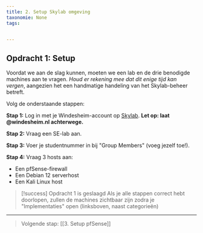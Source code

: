 ```yaml
---
title: 2. Setup Skylab omgeving
taxonomie: None
tags:


---
```

## Opdracht 1: Setup
Voordat we aan de slag kunnen, moeten we een lab en de drie benodigde machines aan te vragen. _Houd er rekening mee dat dit enige tijd kan vergen_, aangezien het een handmatige handeling van het Skylab-beheer betreft. 

Volg de onderstaande stappen:

**Stap 1:** Log in met je Windesheim-account  op [Skylab](https://skylab.windesheim.nl). **Let op: laat @windesheim.nl achterwege.**

**Stap 2:** Vraag een SE-lab aan.

**Stap 3:** Voer je studentnummer in bij "Group Members" (voeg jezelf toe!).

**Stap 4:**  Vraag 3 hosts aan:
- Een pfSense-firewall
- Een Debian 12 serverhost
- Een Kali Linux host

> [!success] Opdracht 1 is geslaagd
> Als je alle stappen correct hebt doorlopen, zullen de machines zichtbaar zijn zodra je "Implementaties" open (linksboven, naast categorieën)

---
> Volgende stap: [[3. Setup pfSense]]